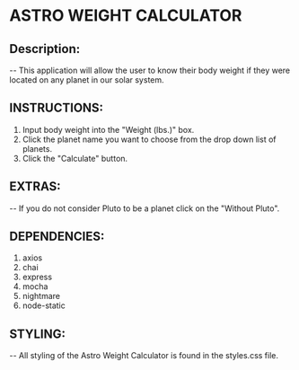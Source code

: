 # ASTRO WEIGHT CALCULATOR

## Description:

-- This application will allow the user to know their body weight if they were           located on any planet in our solar system.

## INSTRUCTIONS:

1. Input body weight into the "Weight (lbs.)" box.
2. Click the planet name you want to choose from the drop down list of planets.
3. Click the "Calculate" button.

## EXTRAS:

-- If you do not consider Pluto to be a planet click on the "Without Pluto". 

## DEPENDENCIES:

1. axios
2. chai
3. express
4. mocha
5. nightmare
6. node-static

## STYLING:

-- All styling of the Astro Weight Calculator is found in the styles.css file.
